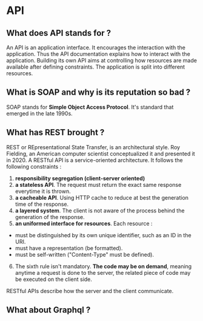 # API
## What does API stands for ?
An API is an application interface. It encourages the interaction with the application. Thus the API documentation explains how to interact with the application.
Building its own API aims at controlling how resources are made available after defining constraints.
The application is split into different resources.
## What is SOAP and why is its reputation so bad ?
SOAP stands for **Simple Object Access Protocol**. It's standard that emerged in the late 1990s.
## What has REST brought ?
REST or REpresentational State Transfer, is an architectural style. Roy Fielding, an American computer scientist conceptualized it and presented it in 2020.
A RESTful API is a service-oriented architecture. It follows the following constraints :
1. **responsibility segregation (client-server oriented)**
2. **a stateless API**. The request must return the exact same response everytime it is thrown.
3. **a cacheable API**. Using HTTP cache to reduce at best the generation time of the response.
4. **a layered system**. The client is not aware of the process behind the generation of the response.
5. **an uniformed interface for resources**. Each resource :
- must be distinguished by its own unique identifier, such as an ID in the URI.
- must have a representation (be formatted).
- must be self-written ("Content-Type" must be defined).
6. The sixth rule isn't mandatory. **The code may be on demand**, meaning anytime a request is done to the server, the related piece of code may be executed on the client side.

RESTful APIs describe how the server and the client communicate.
## What about Graphql ?
